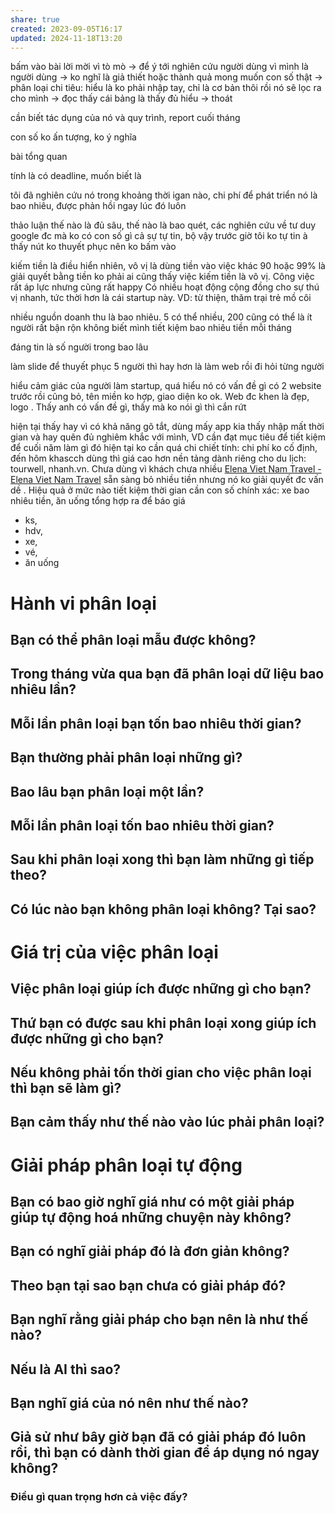 ```yaml
---
share: true
created: 2023-09-05T16:17
updated: 2024-11-18T13:20
---
```

bấm vào bài lời mời vì tò mò
→ để ý tới nghiên cứu người dùng vì mình là người dùng
→ ko nghĩ là giả thiết hoặc thành quả mong muốn con số thật
→ phân loại chi tiêu: hiểu là ko phải nhập tay, chỉ là cơ bản thôi rồi nó sẽ lọc ra cho mình
→ đọc thấy cái bảng là thấy đủ hiểu
→ thoát

cần biết tác dụng của nó và quy trình, report cuối tháng


con số ko ấn tượng, ko ý nghĩa

bài tổng quan 

tính là có deadline, muốn biết là 

tôi đã nghiên cứu nó trong khoảng thời igan nào, chi phí để phát triển nó là bao nhiêu, được phản hồi ngay  lúc đó luôn

thảo luận thế nào là đủ sâu, thế nào là bao quét, các nghiên cứu về tư duy google đc mà
ko có con số gì cả
sự tự tin, bộ vậy trước giờ tôi ko tự tin à
thấy nút ko thuyết phục nên ko bấm vào

kiếm tiền là điều hiển nhiên, vô vị là dùng tiền vào việc khác
90 hoặc 99% là giải quyết bằng tiền
ko phải ai cũng thấy việc kiếm tiền là vô vị. Công việc rất áp lực nhưng cũng rất happy
Có nhiều hoạt động cộng đồng cho sự thú vị nhanh, tức thời hơn là cái startup này. VD: từ  thiện, thăm trại trẻ mồ côi

nhiều nguồn doanh thu là bao nhiêu. 5 có thể nhiều, 200 cũng có thể là ít
người rất bận rộn không biết mình tiết kiệm bao nhiêu tiền mỗi tháng

đáng tin là số người trong  bao lâu

làm slide để thuyết phục 5 người thì hay hơn là làm web rồi  đi hỏi từng người

hiểu cảm giác của người làm startup, quá hiểu nó có vấn đề gì
có 2 website trước rồi cũng bỏ, tên miền ko hợp, giao  diện ko ok. Web đc khen là đẹp, logo . Thấy anh có vấn đề gì, thấy mà ko nói gì thì cắn rứt

hiện tại thấy hay vì có khả năng gõ tắt, dùng mấy app kia thấy nhập mất thời gian và hay quên 
đủ nghiêm khắc với mình, VD cần đạt mục tiêu để tiết kiệm để cuối năm làm gì đó
hiện tại ko cần quá chi 
chiết tính: chi phí ko cố định, đến hôm khascch dùng thì giá cao hơn 
nền tảng dành riêng cho du lịch: tourwell, nhanh.vn. Chưa dùng vì khách chưa nhiều
[Elena Viet Nam Travel - Elena Viet Nam Travel](https://elenavietnamtravel.com/ "Elena Viet Nam Travel - Elena Viet Nam Travel")
sẵn sàng bỏ nhiều tiền nhưng nó ko giải quyết đc vấn dề . Hiệu quả ở mức nào
tiết kiệm thời gian
cần  con số chính xác: xe bao nhiêu tiền, ăn uống
tổng hợp ra để báo giá 
- ks,
- hdv,
- xe,
- vé,
- ăn uống
# Hành vi phân loại
## Bạn có thể phân loại mẫu được không?
## Trong tháng vừa qua bạn đã phân loại dữ liệu bao nhiêu lần?
## Mỗi lần phân loại bạn tốn bao nhiêu thời gian?
## Bạn thường phải phân loại những gì?
## Bao lâu bạn phân loại một lần?
## Mỗi lần phân loại tốn bao nhiêu thời gian?
## Sau khi phân loại xong thì bạn làm những gì tiếp theo?
## Có lúc nào bạn không phân loại không? Tại sao?
# Giá trị của việc phân loại
## Việc phân loại giúp ích được những gì cho bạn?
## Thứ bạn có được sau khi phân loại xong giúp ích được những gì cho bạn?
## Nếu không phải tốn thời gian cho việc phân loại thì bạn sẽ làm gì?
## Bạn cảm thấy như thế nào vào lúc phải phân loại?

# Giải pháp phân loại tự động
## Bạn có bao giờ nghĩ giá như có một giải pháp giúp tự động hoá những chuyện này không?
## Bạn có nghĩ giải pháp đó là đơn giản không?
## Theo bạn tại sao bạn chưa có giải pháp đó?
## Bạn nghĩ rằng giải pháp cho bạn nên là như thế nào?
## Nếu là AI thì sao?
## Bạn nghĩ giá của nó nên như thế nào?
## Giả sử như bây giờ bạn đã có giải pháp đó luôn rồi, thì bạn có dành thời gian để áp dụng nó ngay không?
### Điều gì quan trọng hơn cả việc đấy?
